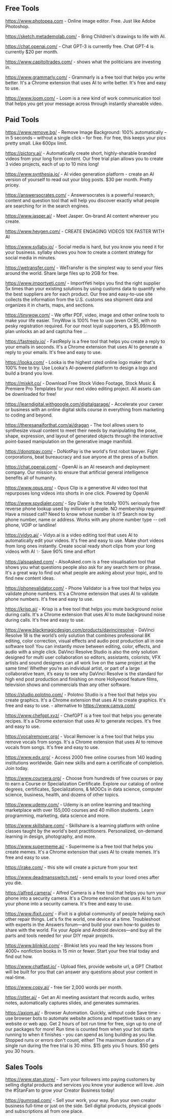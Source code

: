 ## Free Tools

https://www.photopea.com - Online image editor. Free. Just like Adobe Photoshop.

https://sketch.metademolab.com/ - Bring Children's drawings to life with AI.

https://chat.openai.com/ - Chat GPT-3 is currently free. Chat GPT-4 is currently $20 per month.

https://www.capitoltrades.com/ - shows what the politicians are investing in.

https://www.grammarly.com/ - Grammarly is a free tool that helps you write better. It's a Chrome extension that uses AI to write better. It's free and easy to use.

https://www.loom.com/ - Loom is a new kind of work communication tool that helps you get your message across through instantly shareable video.

## Paid Tools

https://www.remove.bg/ - Remove Image Background: 100% automatically – in 5 seconds – without a single click – for free. For free, this keeps your pics pretty small. Like 600px limit.

https://pictory.ai/ - Automatically create short, highly-sharable branded videos from your long form content. Our free trial plan allows you to create 3 video projects, each of up to 10 mins long!

https://www.synthesia.io/ - AI video generation platform - create an AI version of yourself to read out your blog posts. $30 per month. Pretty pricey.

https://answersocrates.com/ - Answersocrates is a powerful research, content and question tool that will help you discover exactly what people are searching for in the search engines.

https://www.jasper.ai/ - Meet Jasper. On-brand AI content wherever you create.

https://www.heygen.com/ - CREATE ENGAGING VIDEOS 10X FASTER WITH AI

https://www.syllaby.io/ - Social media is hard, but you know you need it for your business.
syllaby shows you how to create a content strategy for social media in minutes.

https://wetransfer.com/ - WeTransfer is the simplest way to send your files around the world. Share large files up to 2GB for free.

https://www.importyeti.com/ - ImportYeti helps you find the right supplier 5x times than your existing solutions by using customs data to quantify who the best suppliers are for each product. Our free and easy-to-use site collects the information from the U.S. customs sea shipment data and organizes it in charts, maps, and sections.

https://tinywow.com/ - We offer PDF, video, image and other online tools to make your life easier. TinyWow is 100% free to use (even OCR), with no pesky registration required. For our most loyal supporters, a $5.99/month plan unlocks an ad and captcha free ...

https://fastreply.io/ - FastReply is a free tool that helps you create a reply to your emails in seconds. It's a Chrome extension that uses AI to generate a reply to your emails. It's free and easy to use.

https://looka.com/ - Looka is the highest rated online logo maker that's 100% free to try. Use Looka's AI-powered platform to design a logo and build a brand you love.

https://mixkit.co/ - Download Free Stock Video Footage, Stock Music & Premiere Pro Templates for your next video editing project. All assets can be downloaded for free!

https://learndigital.withgoogle.com/digitalgarage/ - Accelerate your career or business with an online digital skills course in everything from marketing to coding and beyond. 

https://theresanaiforthat.com/ai/dragan - The tool allows users to synthesize visual content to meet their needs by manipulating the pose, shape, expression, and layout of generated objects through the interactive point-based manipulation on the generative image manifold.

https://donotpay.com/ - DoNotPay is the world's first robot lawyer. Fight corporations, beat bureaucracy and sue anyone at the press of a button.

https://chat.openai.com/ - OpenAI is an AI research and deployment company. Our mission is to ensure that artificial general intelligence benefits all of humanity.

https://www.opus.pro/ - Opus Clip is a generative AI video tool that repurposes long videos into shorts in one click. Powered by OpenAI

https://www.spydialer.com/ - Spy Dialer is the totally 100% seriously free reverse phone lookup used by millions of people. NO membership required! Have a missed call? Need to know whose number is it? Search now by phone number, name or address. Works with any phone number type -- cell phone, VOIP or landline!

https://vidyo.ai/ - Vidyo.ai is a video editing tool that uses AI to automatically edit your videos. It's free and easy to use. Make short videos from long ones instantly. Create social ready short clips from your long videos with AI ✨ Save 90% time and effort

https://alsoasked.com/ - AlsoAsked.com is a free visualisation tool that shows you what questions people also ask for any search term or phrase. It's a great way to find out what people are asking about your topic, and to find new content ideas.

https://phonevalidator.com/ - Phone Validator is a free tool that helps you validate phone numbers. It's a Chrome extension that uses AI to validate phone numbers. It's free and easy to use.

https://krisp.ai/ - Krisp is a free tool that helps you mute background noise during calls. It's a Chrome extension that uses AI to mute background noise during calls. It's free and easy to use.

https://www.blackmagicdesign.com/products/davinciresolve - DaVinci Resolve 18 is the world’s only solution that combines professional 8K editing, color correction, visual effects and audio post production all in one software tool! You can instantly move between editing, color, effects, and audio with a single click. DaVinci Resolve Studio is also the only solution designed for multi user collaboration so editors, assistants, colorists, VFX artists and sound designers can all work live on the same project at the same time! Whether you’re an individual artist, or part of a large collaborative team, it’s easy to see why DaVinci Resolve is the standard for high end post production and finishing on more Hollywood feature films, television shows and commercials than any other software.

https://studio.polotno.com/ - Polotno Studio is a free tool that helps you create graphics. It's a Chrome extension that uses AI to create graphics. It's free and easy to use. - alternative to https://www.canva.com/

https://www.chefgpt.xyz/ - ChefGPT is a free tool that helps you generate recipes. It's a Chrome extension that uses AI to generate recipes. It's free and easy to use.

https://vocalremover.org/ - Vocal Remover is a free tool that helps you remove vocals from songs. It's a Chrome extension that uses AI to remove vocals from songs. It's free and easy to use.

https://www.edx.org/ - Access 2000 free online courses from 140 leading institutions worldwide. Gain new skills and earn a certificate of completion. Join today.

https://www.coursera.org/ - Choose from hundreds of free courses or pay to earn a Course or Specialization Certificate. Explore our catalog of online degrees, certificates, Specializations, & MOOCs in data science, computer science, business, health, and dozens of other topics.

https://www.udemy.com/ - Udemy is an online learning and teaching marketplace with over 155,000 courses and 40 million students. Learn programming, marketing, data science and more.

https://www.skillshare.com/ - Skillshare is a learning platform with online classes taught by the world's best practitioners. Personalized, on-demand learning in design, photography, and more.

https://www.supermeme.ai/ - Supermeme is a free tool that helps you create memes. It's a Chrome extension that uses AI to create memes. It's free and easy to use.

https://jrake.com/ - this site will create a picture from your text

https://www.deadmansswitch.net/ - send emails to your loved ones after you die.

https://alfred.camera/ - Alfred Camera is a free tool that helps you turn your phone into a security camera. It's a Chrome extension that uses AI to turn your phone into a security camera. It's free and easy to use.

https://www.ifixit.com/ - iFixit is a global community of people helping each other repair things. Let's fix the world, one device at a time. Troubleshoot with experts in the Answers forum—and build your own how-to guides to share with the world. Fix your Apple and Android devices—and buy all the parts and tools needed for your DIY repair projects.

https://www.blinkist.com/ - Blinkist lets you read the key lessons from 4000+ nonfiction books in 15 min or fewer. Start your free trial today and find out how.

https://www.chatfast.io/ - Upload files, provide website url, a GPT Chatbot will be built for you that can answer any questions about your content in real-time. 

https://www.copy.ai/ - free tier 2,000 words per month. 

https://otter.ai/ - Get an AI meeting assistant that records audio, writes notes, automatically captures slides, and generates summaries.

https://axiom.ai/ - Browser Automation. Quickly, without code
Save time - use browser bots to automate website actions and repetitive tasks on any website or web app. Get 2 hours of bot run time for free, sign up to one of our packages for more!
Run time is counted from when your bot starts running to when it finishes - you can spend as long building as you like. Stopped runs or errors don't count, either! The maximum duration of a single run during the free trial is 30 mins. $15 gets you 5 hours. $50 gets you 30 hours.





## Sales Tools

https://www.stan.store/ - Turn your followers into paying customers by selling digital products and services you know your audience will love. Join the #StanFam to grow your Creator Business today!

https://gumroad.com/ - Sell your work, your way. Run your own creator business full-time or just on the side. Sell digital products, physical goods and subscriptions all from one place.